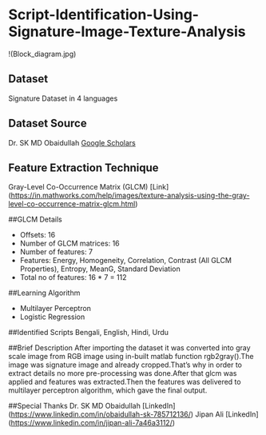 # Script-Identification-Using-Signature-Image-Texture-Analysis
!(Block_diagram.jpg)

## Dataset
Signature Dataset in 4 languages

## Dataset Source
Dr. SK MD Obaidullah [Google Scholars](https://scholar.google.co.in/citations?user=0V4axiUAAAAJ&hl=en)

## Feature Extraction Technique
Gray-Level Co-Occurrence Matrix (GLCM) [Link] (https://in.mathworks.com/help/images/texture-analysis-using-the-gray-level-co-occurrence-matrix-glcm.html)

##GLCM Details
- Offsets: 16
- Number of GLCM matrices: 16
- Number of features: 7
- Features: Energy, Homogeneity, Correlation, Contrast (All GLCM Properties), Entropy, MeanG, Standard Deviation
- Total no of features: 16 * 7 = 112

##Learning Algorithm
- Multilayer Perceptron
- Logistic Regression

##Identified Scripts
Bengali, English, Hindi, Urdu

##Brief Description
After importing the dataset it was converted into gray scale image from RGB image using in-built matlab function rgb2gray().The image was signature image and already cropped.That’s why in order to extract details no more pre-processing was done.After that glcm was applied and features was extracted.Then the features was delivered to multilayer perceptron algorithm, which gave the final output.

##Special Thanks
Dr. SK MD Obaidullah [LinkedIn] (https://www.linkedin.com/in/obaidullah-sk-785712136/)
Jipan Ali [LinkedIn] (https://www.linkedin.com/in/jipan-ali-7a46a3112/)

